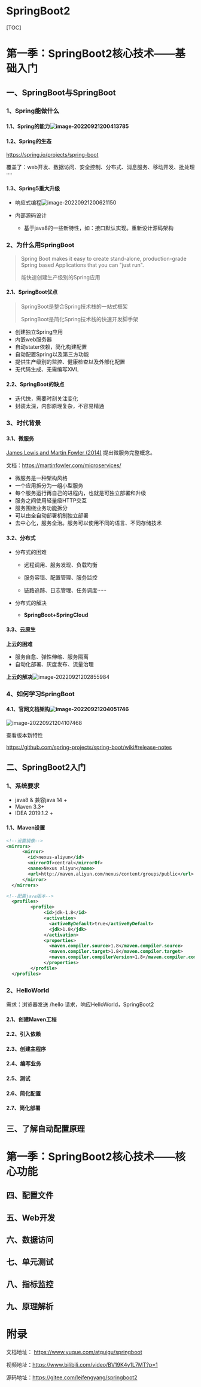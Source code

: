 # SpringBoot2

[TOC]

# 第一季：SpringBoot2核心技术——基础入门

## 一、SpringBoot与SpringBoot

### 1、Spring能做什么

#### 1.1、Spring的能力![image-20220921200413785](img2/1.png)

#### 1.2、Spring的生态

https://spring.io/projects/spring-boot

覆盖了：web开发、数据访问、安全控制、分布式、消息服务、移动开发、批处理····

#### 1.3、Spring5重大升级

- 响应式编程![image-20220921200621150](img2/2.png)

- 内部源码设计
  - 基于java8的一些新特性，如：接口默认实现。重新设计源码架构



### 2、为什么用SpringBoot

> Spring Boot makes it easy to create stand-alone, production-grade Spring based Applications that you can "just run".
>
> 能快速创建生产级别的Spring应用

#### 2.1、SpringBoot优点

> SpringBoot是整合Spring技术栈的一站式框架
>
> SpringBoot是简化Spring技术栈的快速开发脚手架

- 创建独立Spring应用
- 内嵌web服务器
- 自动stater依赖，简化构建配置
- 自动配置Spring以及第三方功能
- 提供生产级别的监控、健康检查以及外部化配置
- 无代码生成、无需编写XML

#### 2.2、SpringBoot的缺点

- 迭代快，需要时刻关注变化
- 封装太深，内部原理复杂，不容易精通



### 3、时代背景

#### 3.1、微服务

[James Lewis and Martin Fowler (2014)](https://martinfowler.com/articles/microservices.html)  提出微服务完整概念。

文档：https://martinfowler.com/microservices/

- 微服务是一种架构风格
- 一个应用拆分为一组小型服务
- 每个服务运行再自己的进程内，也就是可独立部署和升级
- 服务之间使用轻量级HTTP交互
- 服务围绕业务功能拆分
- 可以由全自动部署机制独立部署
- 去中心化，服务全治。服务可以使用不同的语言、不同存储技术

#### 3.2、分布式

- 分布式的困难

  - 远程调用、服务发现、负载均衡

  - 服务容错、配置管理、服务监控

  - 链路追踪、日志管理、任务调度······

- 分布式的解决
  - **SpringBoot+SpringCloud**

#### 3.3、云原生

**上云的困难**

- 服务自愈、弹性伸缩、服务隔离
- 自动化部署、灰度发布、流量治理

**上云的解决**![image-20220921202855984](img2/3.png)



### 4、如何学习SpringBoot

#### 4.1、官网文档架构![image-20220921204051746](img2/4.png)

![image-20220921204107468](img2/5.png)

查看版本新特性

https://github.com/spring-projects/spring-boot/wiki#release-notes



## 二、SpringBoot2入门

### 1、系统要求

- java8  & 兼容java 14  +
- Maven 3.3+
- IDEA 2019.1.2 +

#### 1.1、Maven设置

```xml
<!--设置镜像-->
<mirrors>
      <mirror>
        <id>nexus-aliyun</id>
        <mirrorOf>central</mirrorOf>
        <name>Nexus aliyun</name>
        <url>http://maven.aliyun.com/nexus/content/groups/public</url>
      </mirror>
  </mirrors>

<!--配置java版本-->
  <profiles>
         <profile>
              <id>jdk-1.8</id>
              <activation>
                <activeByDefault>true</activeByDefault>
                <jdk>1.8</jdk>
              </activation>
              <properties>
                <maven.compiler.source>1.8</maven.compiler.source>
                <maven.compiler.target>1.8</maven.compiler.target>
                <maven.compiler.compilerVersion>1.8</maven.compiler.compilerVersion>
              </properties>
         </profile>
  </profiles>
```



### 2、HelloWorld

需求：浏览器发送 /hello 请求，响应HelloWorld，SpringBoot2

#### 2.1、创建Maven工程

#### 2.2、引入依赖

#### 2.3、创建主程序

#### 2.4、编写业务

#### 2.5、测试

#### 2.6、简化配置

#### 2.7、简化部署



## 三、了解自动配置原理



# 第一季：SpringBoot2核心技术——核心功能

## 四、配置文件

## 五、Web开发

## 六、数据访问

## 七、单元测试

## 八、指标监控

## 九、原理解析



# 附录

文档地址： https://www.yuque.com/atguigu/springboot

视频地址：https://www.bilibili.com/video/BV19K4y1L7MT?p=1

源码地址：https://gitee.com/leifengyang/springboot2


